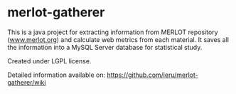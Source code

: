 merlot-gatherer
===============

This is a java project for extracting information from MERLOT repository (www.merlot.org) and calculate web 
metrics from each material. It saves all the information into a MySQL Server database for statistical study.

Created under LGPL license.

Detailed information available on: https://github.com/ieru/merlot-gatherer/wiki
